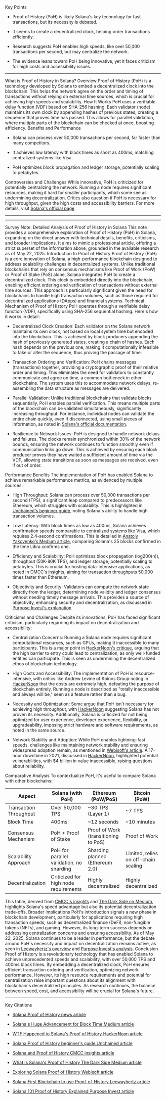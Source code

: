 Key Points

-   Proof of History (PoH) is likely Solana's key technology for fast transactions, but its necessity is debated.

-   It seems to create a decentralized clock, helping order transactions efficiently.

-   Research suggests PoH enables high speeds, like over 50,000 transactions per second, but may centralize the network.

-   The evidence leans toward PoH being innovative, yet it faces criticism for high costs and accessibility issues.

* * * *

What is Proof of History in Solana?
Overview
Proof of History (PoH) is a technology developed by Solana to embed a decentralized clock into the blockchain. This helps the network agree on the order and timing of transactions without relying on external time sources, which is crucial for achieving high speeds and scalability.
How It Works
PoH uses a verifiable delay function (VDF) based on SHA-256 hashing. Each validator (node) maintains its own clock by appending hashes of previous states, creating a sequence that proves time has passed. This allows for parallel validation, where multiple parts of the blockchain can be checked at once, boosting efficiency.
Benefits and Performance

-   Solana can process over 50,000 transactions per second, far faster than many competitors.

-   It achieves low latency with block times as short as 400ms, matching centralized systems like Visa.

-   PoH optimizes block propagation and ledger storage, potentially scaling to petabytes.

Controversies and Challenges
While innovative, PoH is criticized for potentially centralizing the network. Running a node requires significant resources, making it hard for smaller participants, which some see as undermining decentralization. Critics also question if PoH is necessary for high throughput, given the high costs and accessibility barriers.
For more details, visit [Solana's official page](https://solana.com/news/proof-of-history).

* * * *

* * * *

Survey Note: Detailed Analysis of Proof of History in Solana
This note provides a comprehensive exploration of Proof of History (PoH) in Solana, expanding on the direct answer with technical details, benefits, criticisms, and broader implications. It aims to mimic a professional article, offering a strict superset of the information above, grounded in the available research as of May 22, 2025.
Introduction to Proof of History
Proof of History (PoH) is a core innovation of Solana, a high-performance blockchain designed to address scalability challenges in decentralized systems. Unlike traditional blockchains that rely on consensus mechanisms like Proof of Work (PoW) or Proof of Stake (PoS) alone, Solana integrates PoH to create a decentralized clock. This clock is embedded directly into the blockchain, enabling efficient ordering and verification of transactions without external time sources. This approach is particularly significant given the need for blockchains to handle high transaction volumes, such as those required for decentralized applications (DApps) and financial systems.
Technical Mechanism of Proof of History
PoH operates through a verifiable delay function (VDF), specifically using SHA-256 sequential hashing. Here's how it works in detail:

-   Decentralized Clock Creation: Each validator on the Solana network maintains its own clock, not based on local system time but encoded into the blockchain. This is achieved by block producers appending the hash of previously generated states, creating a chain of hashes. Each hash depends on the previous one, making it computationally infeasible to fake or alter the sequence, thus proving the passage of time.

-   Transaction Ordering and Verification: PoH chains messages (transactions) together, providing a cryptographic proof of their relative order and timing. This eliminates the need for validators to constantly communicate and agree on time, a common bottleneck in other blockchains. The system uses this to accommodate network delays, re-assembling the data structure as messages are delivered.

-   Parallel Validation: Unlike traditional blockchains that validate blocks sequentially, PoH enables parallel verification. This means multiple parts of the blockchain can be validated simultaneously, significantly increasing throughput. For instance, individual nodes can validate the entire chain quickly, even if disconnected, using small pieces of information, as noted in [Solana's official documentation](https://solana.com/news/proof-of-history).

-   Resilience to Network Issues: PoH is designed to handle network delays and failures. The clocks remain synchronized within 30% of the network bounds, ensuring the network continues to function smoothly even if communication links go down. This is achieved by ensuring each block producer proves they have waited a sufficient amount of time via the VDF, allowing state transitions as soon as messages are received, even if out of order.

Performance Benefits
The implementation of PoH has enabled Solana to achieve remarkable performance metrics, as evidenced by multiple sources:

-   High Throughput: Solana can process over 50,000 transactions per second (TPS), a significant leap compared to predecessors like Ethereum, which struggles with scalability. This is highlighted in [Unchained's beginner guide](https://unchainedcrypto.com/solana-proof-of-history/), noting Solana's ability to handle high transaction volumes.

-   Low Latency: With block times as low as 400ms, Solana achieves confirmation speeds comparable to centralized systems like Visa, which requires 2.4-second confirmations. This is detailed in [Anatoly Yakovenko's Medium article](https://medium.com/solana-labs/how-solanas-proof-of-history-is-a-huge-advancement-for-block-time-178899c89723), comparing Solana's 25 blocks confirmed in the time Libra confirms one.

-   Efficiency and Scalability: PoH optimizes block propagation (log200(n)), throughput (50K-80K TPS), and ledger storage, potentially scaling to petabytes. This is crucial for hosting data-intensive applications, as noted in [CMCC's insights](https://www.cmcc.vc/insights/solana-and-proof-of-history), aiming for transaction throughputs 50,000 times faster than Ethereum.

-   Objectivity and Security: Validators can compute the network state directly from the ledger, determining node validity and ledger consensus without needing timely message arrivals. This provides a source of objectivity, enhancing security and decentralization, as discussed in [Purpose Invest's explanation](https://www.purposeinvest.com/funds/crypto/knowledge-base/solana-101-proof-history-explained).

Criticisms and Challenges
Despite its innovations, PoH has faced significant criticism, particularly regarding its impact on decentralization and accessibility:

-   Centralization Concerns: Running a Solana node requires significant computational resources, such as GPUs, making it inaccessible to many participants. This is a major point in [HackerNoon's critique](https://hackernoon.com/wtf-happened-to-solanas-proof-of-history), arguing that the high barrier to entry could lead to centralization, as only well-funded entities can participate. This is seen as undermining the decentralized ethos of blockchain technology.

-   High Costs and Accessibility: The implementation of PoH is resource-intensive, with critics like Andrew Levine of Koinos Group noting in [HackerNoon](https://hackernoon.com/wtf-happened-to-solanas-proof-of-history) that the costs are extremely high, defeating the purpose of blockchain entirely. Running a node is described as "totally inaccessible and always will be," seen as a feature rather than a bug.

-   Necessity and Optimization: Some argue that PoH isn't necessary for achieving high throughput, with [HackerNoon](https://hackernoon.com/wtf-happened-to-solanas-proof-of-history) suggesting Solana has not proven its necessity. Additionally, Solana is criticized for not being optimized for user experience, developer experience, flexibility, or upgradeability, imposing strict hardware and software requirements, as noted in the same source.

-   Network Stability and Adoption: While PoH enables lightning-fast speeds, challenges like maintaining network stability and ensuring widespread adoption remain, as mentioned in [Webisoft's article](https://webisoft.com/articles/solana-proof-of-history/). A 17-hour downtime in 2021, discussed in [HackerNoon](https://hackernoon.com/wtf-happened-to-solanas-proof-of-history), highlighted potential vulnerabilities, with $4 billion in value inaccessible, raising questions about reliability.

Comparative Analysis
To contextualize PoH, it's useful to compare Solana with other blockchains:

| Aspect | Solana (with PoH) | Ethereum (PoW/PoS) | Bitcoin (PoW) |
| --- |  --- |  --- |  --- |
| Transaction Throughput | Over 50,000 TPS | ~30 TPS (Layer 1) | ~7 TPS |
| Block Time | 400ms | ~12 seconds | ~10 minutes |
| Consensus Mechanism | PoH + Proof of Stake | Proof of Work (transitioning to PoS) | Proof of Work |
| Scalability Approach | PoH for parallel validation, no sharding | Sharding planned (Ethereum 2.0) | Limited, relies on off-chain scaling |
| Decentralization | Criticized for high node requirements | Highly decentralized | Highly decentralized |

This table, derived from [CMCC's insights](https://www.cmcc.vc/insights/solana-and-proof-of-history) and [The Dark Side on Medium](https://medium.com/thedarkside/what-is-solans-proof-of-history-ca0378280387), highlights Solana's speed advantage but also its potential decentralization trade-offs.
Broader Implications
PoH's introduction signals a new phase in blockchain development, particularly for applications requiring high transaction speeds, such as decentralized finance (DeFi), non-fungible tokens (NFTs), and gaming. However, its long-term success depends on addressing centralization concerns and ensuring accessibility. As of May 22, 2025, Solana continues to be a leader in performance, but the debate around PoH's necessity and impact on decentralization remains active, as seen in [Leewayhertz's overview](https://www.leewayhertz.com/solana-blockchain-using-poh/) and [Purpose Invest's analysis](https://www.purposeinvest.com/funds/crypto/knowledge-base/solana-101-proof-history-explained).
Conclusion
Proof of History is a revolutionary technology that has enabled Solana to achieve unprecedented speeds and scalability, with over 50,000 TPS and 400ms block times. By embedding a decentralized clock, PoH ensures efficient transaction ordering and verification, optimizing network performance. However, its high resource requirements and potential for centralization raise important questions about its alignment with blockchain's decentralized principles. As research continues, the balance between speed, cost, and accessibility will be crucial for Solana's future.

* * * *

Key Citations

-   [Solana Proof of History news article](https://solana.com/news/proof-of-history)

-   [Solana's Huge Advancement for Block Time Medium article](https://medium.com/solana-labs/how-solanas-proof-of-history-is-a-huge-advancement-for-block-time-178899c89723)

-   [WTF Happened to Solana's Proof of History HackerNoon article](https://hackernoon.com/wtf-happened-to-solanas-proof-of-history)

-   [Solana Proof of History beginner's guide Unchained article](https://unchainedcrypto.com/solana-proof-of-history/)

-   [Solana and Proof of History CMCC insights article](https://www.cmcc.vc/insights/solana-and-proof-of-history)

-   [What is Solana's Proof of History The Dark Side Medium article](https://medium.com/thedarkside/what-is-solans-proof-of-history-ca0378280387)

-   [Exploring Solana Proof of History Webisoft article](https://webisoft.com/articles/solana-proof-of-history/)

-   [Solana First Blockchain to use Proof-of-History Leewayhertz article](https://www.leewayhertz.com/solana-blockchain-using-poh/)

-   [Solana 101 Proof of History Explained Purpose Invest article](https://www.purposeinvest.com/funds/crypto/knowledge-base/solana-101-proof-history-explained)